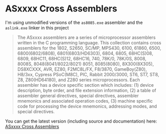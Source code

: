 # ASxxxx Cross Assemblers
I'm using unmodified versions of the `as8085.exe` assembler and the `aslink.exe` linker in this project

>The  ASxxxx  assemblers are a series of microprocessor assemblers written in the C programming  language.   This  collection
>contains  cross  assemblers  for the 1802, S2650, SC/MP, MPS430, 6100, 61860,  6500,  6800(6802/6808),  6801(6803/HD6303),  6804,
>6805,  68HC(S)08,  6809,  68HC11, 68HC(S)12, 68HC16, 740, 78K/0, 78K/0S,  8008,  8008S,  8048(8041/8022/8021)  8051,  8085(8080),
>8X300(8X305),   DS8XCXXX,   AVR,   EZ80,   F2MC8L/FX,   F8/3870, GameBoy(Z80), H8/3xx, Cypress PSoC(M8C), PIC, Rabbit  2000/3000,
>ST6,  ST7,  ST8,  Z8, Z80(HD64180), and Z280 series microprocessors.  Each  assembler  has  a  device  specific  section  which
>includes:   (1)  device description, byte order, and file extension information, (2) a table of assembler  general  directives,
>special directives, assembler mnemonics and associated operation codes, (3) machine  specific  code  for  processing  the  device
>mnemonics, addressing modes, and special directives.  

You can get the latest version (including source and documentation) here:
[ASxxxx Cross Assemblers](http://shop-pdp.net/ashtml/asxxxx.php)
